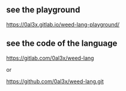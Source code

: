 ## see the playground
https://0al3x.gitlab.io/weed-lang-playground/

## see the code of the language

https://gitlab.com/0al3x/weed-lang

or

https://github.com/0al3x/weed-lang.git



